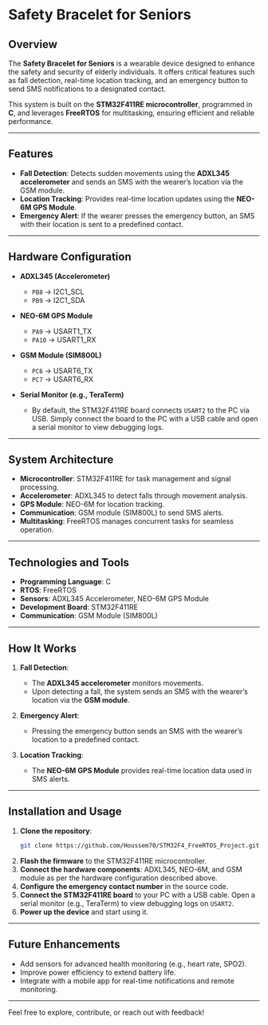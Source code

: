 # Safety Bracelet for Seniors  

## Overview  
The **Safety Bracelet for Seniors** is a wearable device designed to enhance the safety and security of elderly individuals. It offers critical features such as fall detection, real-time location tracking, and an emergency button to send SMS notifications to a designated contact.  

This system is built on the **STM32F411RE microcontroller**, programmed in **C**, and leverages **FreeRTOS** for multitasking, ensuring efficient and reliable performance.  

---

## Features  
- **Fall Detection**: Detects sudden movements using the **ADXL345 accelerometer** and sends an SMS with the wearer’s location via the GSM module.  
- **Location Tracking**: Provides real-time location updates using the **NEO-6M GPS Module**.  
- **Emergency Alert**: If the wearer presses the emergency button, an SMS with their location is sent to a predefined contact.  

---

## Hardware Configuration  
- **ADXL345 (Accelerometer)**  
  - `PB8` → I2C1_SCL  
  - `PB9` → I2C1_SDA  

- **NEO-6M GPS Module**  
  - `PA9` → USART1_TX  
  - `PA10` → USART1_RX  

- **GSM Module (SIM800L)**  
  - `PC6` → USART6_TX  
  - `PC7` → USART6_RX  

- **Serial Monitor (e.g., TeraTerm)**  
  - By default, the STM32F411RE board connects `USART2` to the PC via USB. Simply connect the board to the PC with a USB cable and open a serial monitor to view debugging logs.  

---

## System Architecture  
- **Microcontroller**: STM32F411RE for task management and signal processing.  
- **Accelerometer**: ADXL345 to detect falls through movement analysis.  
- **GPS Module**: NEO-6M for location tracking.  
- **Communication**: GSM module (SIM800L) to send SMS alerts.  
- **Multitasking**: FreeRTOS manages concurrent tasks for seamless operation.  

---

## Technologies and Tools  
- **Programming Language**: C  
- **RTOS**: FreeRTOS  
- **Sensors**: ADXL345 Accelerometer, NEO-6M GPS Module  
- **Development Board**: STM32F411RE  
- **Communication**: GSM Module (SIM800L)  

---

## How It Works  
1. **Fall Detection**:  
   - The **ADXL345 accelerometer** monitors movements.  
   - Upon detecting a fall, the system sends an SMS with the wearer’s location via the **GSM module**.  

2. **Emergency Alert**:  
   - Pressing the emergency button sends an SMS with the wearer’s location to a predefined contact.  

3. **Location Tracking**:  
   - The **NEO-6M GPS Module** provides real-time location data used in SMS alerts.  

---

## Installation and Usage  
1. **Clone the repository**:  
   ```bash
   git clone https://github.com/Houssem70/STM32F4_FreeRTOS_Project.git
2. **Flash the firmware** to the STM32F411RE microcontroller.  
3. **Connect the hardware components**: ADXL345, NEO-6M, and GSM module as per the hardware configuration described above.  
4. **Configure the emergency contact number** in the source code.  
5. **Connect the STM32F411RE board** to your PC with a USB cable. Open a serial monitor (e.g., TeraTerm) to view debugging logs on `USART2`.  
6. **Power up the device** and start using it.  

---

## Future Enhancements  
- Add sensors for advanced health monitoring (e.g., heart rate, SPO2).  
- Improve power efficiency to extend battery life.  
- Integrate with a mobile app for real-time notifications and remote monitoring.

---

Feel free to explore, contribute, or reach out with feedback!
